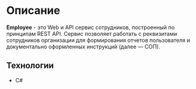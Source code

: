 # Описание

**Employee** - это Web и API сервис сотрудников, построенный по принципам REST API. Сервис позволяет работать
с реквизитами сотрудников организации для формирования отчетов пользователя и документально оформленных инструкций
(далее — СОП).

## Технологии

* C#
